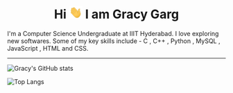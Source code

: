 <h1 align="center">Hi <img src="https://raw.githubusercontent.com/KevinPatel04/KevinPatel04/master/Hi.gif" width="30px"> I am Gracy Garg</h1>

I'm a Computer Science Undergraduate at IIIT Hyderabad. I love exploring new softwares.
Some of my key skills include - C , C++ , Python , MySQL , JavaScript , HTML and CSS.

--------------------------------------
![Gracy's GitHub stats](https://github-readme-stats.vercel.app/api?username=amoiba42&show_icons=true&theme=radical)

![Top Langs](https://github-readme-stats.vercel.app/api/top-langs/?username=amoiba42)
